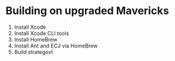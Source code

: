 # Building on upgraded Mavericks 

1. Install Xcode
2. Install Xcode CLI tools
3. Install HomeBrew
4. Install Ant and ECJ via HomeBrew
5. Build strategoxt 
